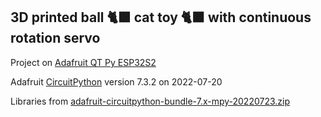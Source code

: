## 3D printed ball 🐈‍⬛ cat toy 🐈‍⬛ with continuous rotation servo 

Project on [Adafruit QT Py ESP32S2](https://www.adafruit.com/product/5325)

Adafruit [CircuitPython](https://circuitpython.org/) version 7.3.2 on 2022-07-20

Libraries from [adafruit-circuitpython-bundle-7.x-mpy-20220723.zip](https://circuitpython.org/libraries)
